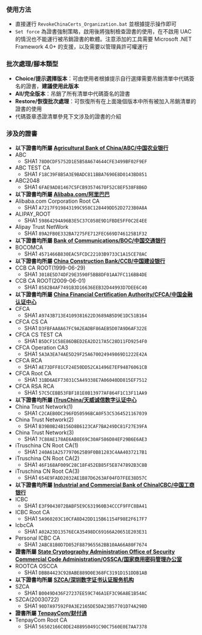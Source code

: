### 使用方法
* 直接運行 `RevokeChinaCerts_Organization.bat` 並根據提示操作即可
* `Set force` 為證書強制策略，啟用後將強制檢查證書的使用，在不啟用 UAC 的情況也不能運行被吊銷證書的軟體。注意添加的工具需要 Microsoft .NET Framework 4.0+ 的支援，以及需要以管理員許可權運行

### 批次處理/腳本類型
* **Choice/提示選擇版本**：可由使用者根據提示自行選擇需要吊銷清單中代碼簽名的證書，**建議使用此版本**
* **All/完全版本**：吊銷了所有清單中代碼簽名的證書
* **Restore/恢復批次處理**：可恢復所有在上面幾個版本中所有被加入吊銷清單的證書的使用
* 代碼簽章憑證清單參見下文涉及的證書的介紹

### 涉及的證書
* **以下證書均所屬 [Agricultural Bank of China/ABC/中国农业银行](http://www.abchina.com)**
* ABC
    * SHA1 `78D0CDF5752D1E5B58A674644CFE3499BF02F9EF`
* ABC TEST CA
    * SHA1 `F18C39F8B5A3E9BADC811BBA7690E8D0143BD851`
* ABC2048
    * SHA1 `6FAE9AD81467C5FCB93574670F52C8EF538F8B6D`
* **以下證書均所屬 [Alibaba.com/阿里巴巴](http://www.alibaba.com)**
* Alibaba.com Corporation Root CA
    * SHA1 `A7217F919843199C958C128449DD52D2723B0A8A`
* ALIPAY_ROOT
    * SHA1 `59864294A96B3E5C37C058E9D1FBDE5FF0C2E4EE`
* Alipay Trust NetWork
    * SHA1 `89A2FB0E332BA7275FE712FEC669D746125B1F32`
* **以下證書均所屬 [Bank of Communications/BOC/中国交通银行](http://www.bankcomm.com)**
* BOCOMCA
    * SHA1 `4571466B830EAC5FCDC22103B9733C1A15CE78AC`
* **以下證書均所屬 [China Construction Bank/CCB/中国建设银行](http://www.ccb.com)**
* CCB CA ROOT(1999-06-29)
    * SHA1 `3018E5D74DF29E3590F5BB8DF01AA7FC116BB4DE`
* CCB CA ROOT(2009-06-01)
    * SHA1 `8582B4AF7491B3D16636EEB32D44993D7DEE6C40`
* **以下證書均所屬 [China Financial Certification Authority/CFCA/中国金融认证中心](http://www.cfca.com.cn)**
* CFCA
    * SHA1 `A9743B713E4109381622D3689AB5D9E1DC51B164`
* CFCA CS CA
    * SHA1 `D3FBFAA8A67FC9A2EADBF86AEB5D07A9D6AF322E`
* CFCA CS TEST CA
    * SHA1 `B5DCF1C58E86DBED2EA2D217A5C28D11FD9254F0`
* CFCA Operation CA3
    * SHA1 `5A3A3EA74AE5D29F25A670024949869D1222E42A`
* CFCA RCA
    * SHA1 `AE73DFF81CF24E50DD52CA1496E7EF94876061CB`
* CFCA Root CA
    * SHA1 `31BD6AEF73031C5A49338E7A06040DD815EF7512`
* CFCA RSA RCA
    * SHA1 `57C5CEBB53FBF181E0B13977AF864F1C13F11AA9`
* **以下證書均所屬 [iTrusChina/天威诚信数字认证中心](http://www.itrus.com.cn)**
* China Trust Network(1)
    * SHA1 `C2CAEB0DC296FD50596BCA0F53C5364521167039`
* China Trust Network(2)
    * SHA1 `B39B0B24B156D8B6123CAF7BA249DC81F27E39FA`
* China Trust Network(3)
    * SHA1 `7C88AE178AE6AB8E69C30AF586D84EF29B6E6AE3`
* iTruschina CN Root CA(1)
    * SHA1 `240A61A2577970625B9F0B81283C4AA4037217B1`
* iTruschina CN Root CA(2)
    * SHA1 `46F168AF009C28C18F452EB85F5E8747892B3C8B`
* iTruschina CN Root CA(3)
    * SHA1 `654E9FADD2032AE1B87D6263AF04FD7FEE38D57C`
* **以下證書均所屬 [Industrial and Commercial Bank of ChinaICBC/中国工商银行](www.icbc.com.cn)**
* ICBC
    * SHA1 `E3F9043072BABF5E9C631960B34CCCF9FFC8BA41`
* ICBC Root CA
    * SHA1 `5A960203C10CFA8D42DD115B61154F98E2F617F7`
* IcbcCA
    * SHA1 `A02A23D13576ECA35498DC69166A20651E203E31`
* Personal ICBC CA
    * SHA1 `2ABC81B0D7D052F887965562BB10AA66A80F7674`
* **證書所屬 [State Cryptography Administration Office of Security Commercial Code Administration/OSSCA/国家商用密码管理办公室](www.oscca.gov.cn)**
* ROOTCA OSCCA
    * SHA1 `DBB84423C928ABE889D0E368FC3191D151DDB1AB`
* **以下證書均所屬 [SZCA/深圳数字证书认证服务机构](http://www.szca.net)**
* SZCA
    * SHA1 `B0049D436F27237EE59C746A1EF3C96A8E1B54AC`
* SZCA(20030722)
    * SHA1 `90D7A97592F0A3E2165DE5DA23B57701D74A298D`
* **證書所屬 [TenpayCom/财付通](http://www.tenpay.com)**
* TenpayCom Root CA
    * SHA1 `56502166C0DE2488950491C90C7560E0E7AA7378`
